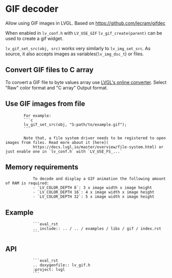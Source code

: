 
# GIF decoder
Allow using GIF images in LVGL. Based on https://github.com/lecram/gifdec

When enabled in `lv_conf.h` with `LV_USE_GIF` `lv_gif_create(parent)` can be used to create a gif widget.

`lv_gif_set_src(obj, src)` works very similarly to `lv_img_set_src`. As source, it also accepts images as variables(`lv_img_dsc_t`) or files.


## Convert GIF files to C array
To convert a GIF file to byte values array
use [LVGL's online converter](https://lvgl.io/tools/imageconverter). Select "Raw" color format and "C array" Output format.


## Use GIF images from file
			For example:
			```c
			lv_gif_set_src(obj, "S:path/to/example.gif");
			```

			Note that, a file system driver needs to be registered to open images from files. Read more about it [here](
				https://docs.lvgl.io/master/overview/file-system.html) or just enable one in `lv_conf.h` with `LV_USE_FS_...`


## Memory requirements
				To decode and display a GIF animation the following amount of RAM is required:
				- `LV_COLOR_DEPTH 8`: 3 x image width x image height
				- `LV_COLOR_DEPTH 16`: 4 x image width x image height
				- `LV_COLOR_DEPTH 32`: 5 x image width x image height

## Example
				```eval_rst
				.. include:: .. / .. / examples / libs / gif / index.rst
				```

## API

				```eval_rst
				.. doxygenfile:: lv_gif.h
				:project: lvgl
				```